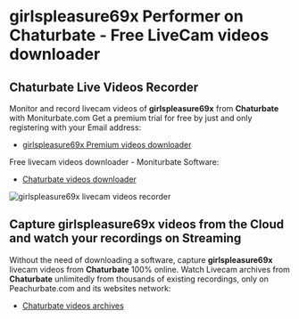 # girlspleasure69x Performer on Chaturbate - Free LiveCam videos downloader

## Chaturbate Live Videos Recorder

Monitor and record livecam videos of **girlspleasure69x** from **Chaturbate** with Moniturbate.com
Get a premium trial for free by just and only registering with your Email address:
* [girlspleasure69x Premium videos downloader](https://moniturbate.com/request-demo-licence-key.html)

Free livecam videos downloader - Moniturbate Software:
* [Chaturbate videos downloader](https://moniturbate.com/moniturbate-download-software.html)

![girlspleasure69x livecam videos recorder](https://peachurnet.com/templates/moniturbate-software.png)


## Capture girlspleasure69x videos from the Cloud and watch your recordings on Streaming

Without the need of downloading a software, capture **girlspleasure69x** livecam videos from **Chaturbate** 100% online.
Watch Livecam archives from **Chaturbate** unlimitedly from thousands of existing recordings, only on Peachurbate.com and its websites network:
* [Chaturbate videos archives](https://peachurnet.com/)